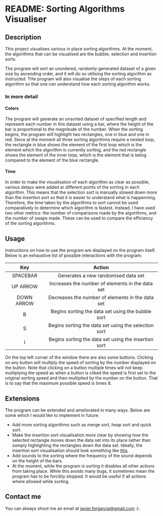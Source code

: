 
# README: Sorting Algorithms Visualiser

## Description

This project visualises various in place sorting algorithms. At the moment, the algorithms that can be visualised are the bubble, selection and insertion sorts.

The program will sort an unordered, randomly generated dataset of a given size by ascending order, and it will do so utilising the sorting algorithm as instructed. THe program will also visualise the steps of each sorting algorithm so that one can understand how each sorting algorithm works.

### In more detail

#### **Colors**

The program will generate an unsorted dataset of specified length and represent each number in this dataset using a bar, where the height of the bar is proportional to the magnitude of the number. When the sorting begins, the program will highlight two rectangles, one in blue and one in red. Since at the moment all three sorting algorithms require a nested loop, the rectangle in blue shows the element of the first loop which is the element which the algorithm is currently sorting, and the red rectangle shows the element of the inner loop, which is the element that is being compared to the element of the blue rectangle.

#### **Time**

In order to make the visualisation of each algorithm as clear as possible, various delays were added ar different points of the sorting in each algorithm. This means that the selection sort is manually slowed down more than the insertion sort so that it is easier to understand what is happenning. Therefore, the time taken by the algorithms to sort cannot be used comparatively to determine which algorithm is fastest. Instead, I have used two other metrics: the number of comparisons made by the algorithms, and the number of swaps made. These can be used to compare the efficiency of the sorting algorithms.

## Usage

Instructions on how to use the program are displayed on the program itself. Below is an exhaustive list of possible interactions with the program:

| Key | Action |
| :--------: | :--------------------------------------------------: |
| SPACEBAR   | Generates a new randomised data set                  |
| UP ARROW   | Increases the number of elements in the data set     |
| DOWN ARROW | Decreases the number of elements in the data set     |
| B          | Begins sorting the data set using the bubble sort    |
| S          | Begins sorting the data set using the selection sort |
| I          | Begins sorting the data set using the insertion sort |

On the top left corner of the window there are also some buttons. Clicking on any button will multiply the speed of sorting by the number displayed on the button. Note that clicking on a button multiple times will not keep multiplying the speed as when a button is cliked the speed is first set to the original sorting speed and then multiplied by the number on the button. That is to say that the maximum possible speed is times 8.

## Extensions

The program can be extended and ameliorated in many ways. Below are some which I would like to implement in future:

- Add more sorting algorithms such as merge sort, heap sort and quick sort.
- Make the insertion sort visualisation more clear by showing how the selected rectangle moves down the data set into its place rather than somply highlighting the rectangles down the data set. Ideally, the insertion sort visualisation should look something like [this](https://www.youtube.com/watch?v=8oJS1BMKE64).
- Add sounds to the sorting where the frequency of the sound depends on the height of the bars.
- At the moment, while the program is sorting it disables all other actions from taking place. While this avoids many bugs, it sometimes mean the program has to be forcibly stopped. It would be useful if all actions where allowed while sorting.

## Contact me

You can always shoot me an email at javier.fergarcia@gmail.com :).
